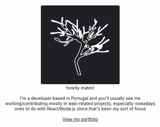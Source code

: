 
<p align="center">
  <img src="./avatar.png" height="256px" />
  <br />
  <span>howdy mates!</span>
  <br />
  <br />
  I'm a developer based in Portugal and you'll usually see me working/contributing mostly in web-related projects, especially nowadays ones to do with React/Node.js since that's been my sort of focus<br /><br />
  <a href="https://www.nocategory.dev">View my portfolio</a>
</p>
